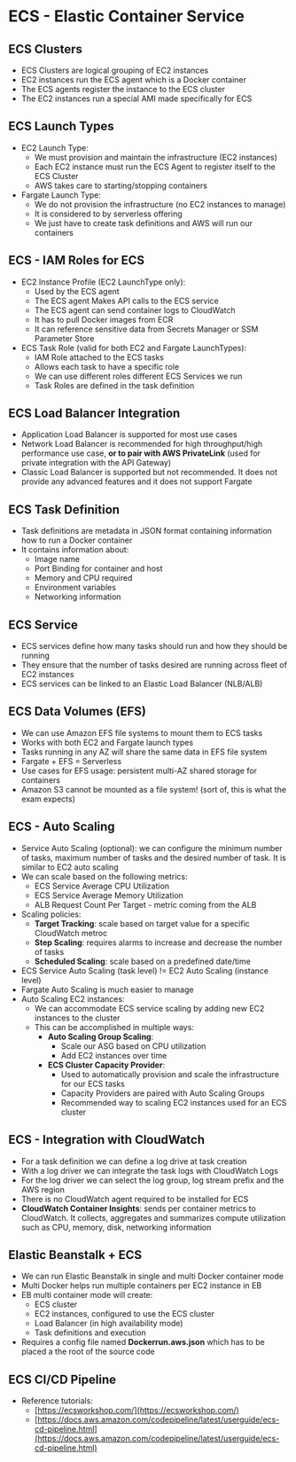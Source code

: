 # ECS - Elastic Container Service

## ECS Clusters

- ECS Clusters are logical grouping of EC2 instances
- EC2 instances run the ECS agent which is a Docker container
- The ECS agents register the instance to the ECS cluster
- The EC2 instances run a special AMI made specifically for ECS

## ECS Launch Types

- EC2 Launch Type:
    - We must provision and maintain the infrastructure (EC2 instances)
    - Each EC2 instance must run the ECS Agent to register itself to the ECS Cluster
    - AWS takes care to starting/stopping containers
- Fargate Launch Type:
    - We do not provision the infrastructure (no EC2 instances to manage)
    - It is considered to by serverless offering
    - We just have to create task definitions and AWS will run our containers

## ECS - IAM Roles for ECS

- EC2 Instance Profile (EC2 LaunchType only):
    - Used by the ECS agent
    - The ECS agent Makes API calls to the ECS service
    - The ECS agent can send container logs to CloudWatch
    - It has to pull Docker images from ECR
    - It can reference sensitive data from Secrets Manager or SSM Parameter Store
- ECS Task Role (valid for both EC2 and Fargate LaunchTypes):
    - IAM Role attached to the ECS tasks
    - Allows each task to have a specific role
    - We can use different roles different ECS Services we run
    - Task Roles are defined in the task definition

## ECS Load Balancer Integration

- Application Load Balancer is supported for most use cases
- Network Load Balancer is recommended for high throughput/high performance use case, **or to pair with AWS PrivateLink** (used for private integration with the API Gateway)
- Classic Load Balancer is supported but not recommended. It does not provide any advanced features and it does not support Fargate

## ECS Task Definition

- Task definitions are metadata in JSON format containing information how to run a Docker container
- It contains information about:
    - Image name
    - Port Binding for container and host
    - Memory and CPU required
    - Environment variables
    - Networking information

## ECS Service

- ECS services define how many tasks should run and how they should be running
- They ensure that the number of tasks desired are running across fleet of EC2 instances
- ECS services can be linked to an Elastic Load Balancer (NLB/ALB)

## ECS Data Volumes (EFS)

- We can use Amazon EFS file systems to mount them to ECS tasks
- Works with both EC2 and Fargate launch types
- Tasks running in any AZ will share the same data in EFS file system
- Fargate + EFS =  Serverless
- Use cases for EFS usage: persistent multi-AZ shared storage for containers
- Amazon S3 cannot be mounted as a file system! (sort of, this is what the exam expects)

## ECS - Auto Scaling

- Service Auto Scaling (optional): we can configure the minimum number of tasks, maximum number of tasks and the desired number of task. It is similar to EC2 auto scaling
- We can scale based on the following metrics:
    - ECS Service Average CPU Utilization
    - ECS Service Average Memory Utilization
    - ALB Request Count Per Target - metric coming from the ALB
- Scaling policies:
    - **Target Tracking**: scale based on target value for a specific CloudWatch metroc
    - **Step Scaling**: requires alarms to increase and decrease the number of tasks
    - **Scheduled Scaling**: scale based on a predefined date/time
- ECS Service Auto Scaling (task level) != EC2 Auto Scaling (instance level)
- Fargate Auto Scaling is much easier to manage
- Auto Scaling EC2 instances:
    - We can accommodate ECS service scaling by adding new EC2 instances to the cluster
    - This can be accomplished in multiple ways:
        - **Auto Scaling Group Scaling**:
            - Scale our ASG based on CPU utilization
            - Add EC2 instances over time
        - **ECS Cluster Capacity Provider**:
            - Used to automatically provision and scale the infrastructure for our ECS tasks
            - Capacity Providers are paired with Auto Scaling Groups
            - Recommended way to scaling EC2 instances used for an ECS cluster

## ECS - Integration with CloudWatch

- For a task definition we can define a log drive at task creation
- With a log driver we can integrate the task logs with CloudWatch Logs
- For the log driver we can select the log group, log stream prefix and the AWS region
- There is no CloudWatch agent required to be installed for ECS
- **CloudWatch Container Insights**: sends per container metrics to CloudWatch. It collects, aggregates and summarizes compute utilization such as CPU, memory, disk, networking information

## Elastic Beanstalk + ECS

- We can run Elastic Beanstalk in single and multi Docker container mode
- Multi Docker helps run multiple containers per EC2 instance in EB
- EB multi container mode will create:
    - ECS cluster
    - EC2 instances, configured to use the ECS cluster
    - Load Balancer (in high availability mode)
    - Task definitions and execution
- Requires a config file named **Dockerrun.aws.json** which has to be placed a the root of the source code

## ECS CI/CD Pipeline

- Reference tutorials: 
    - [https://ecsworkshop.com/](https://ecsworkshop.com/)
    - [https://docs.aws.amazon.com/codepipeline/latest/userguide/ecs-cd-pipeline.html](https://docs.aws.amazon.com/codepipeline/latest/userguide/ecs-cd-pipeline.html)
